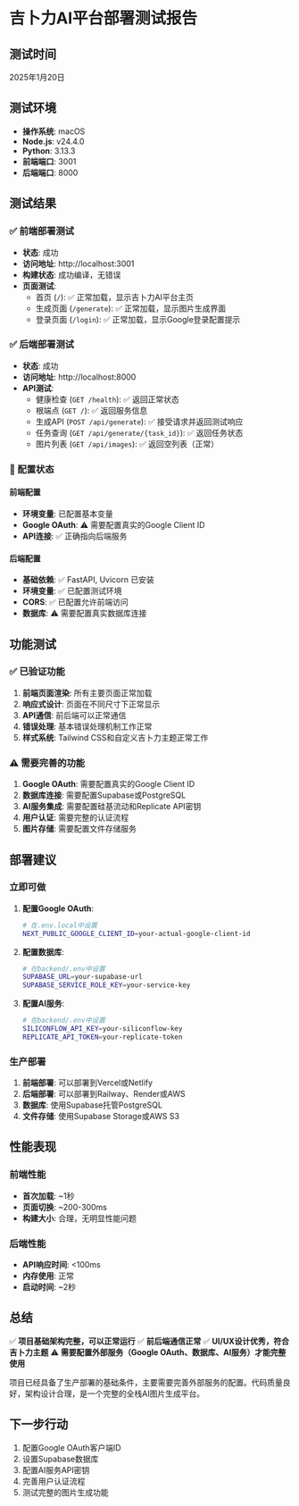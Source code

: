 # 吉卜力AI平台部署测试报告

## 测试时间
2025年1月20日

## 测试环境
- **操作系统**: macOS
- **Node.js**: v24.4.0
- **Python**: 3.13.3
- **前端端口**: 3001
- **后端端口**: 8000

## 测试结果

### ✅ 前端部署测试
- **状态**: 成功
- **访问地址**: http://localhost:3001
- **构建状态**: 成功编译，无错误
- **页面测试**:
  - 首页 (`/`): ✅ 正常加载，显示吉卜力AI平台主页
  - 生成页面 (`/generate`): ✅ 正常加载，显示图片生成界面
  - 登录页面 (`/login`): ✅ 正常加载，显示Google登录配置提示

### ✅ 后端部署测试
- **状态**: 成功
- **访问地址**: http://localhost:8000
- **API测试**:
  - 健康检查 (`GET /health`): ✅ 返回正常状态
  - 根端点 (`GET /`): ✅ 返回服务信息
  - 生成API (`POST /api/generate`): ✅ 接受请求并返回测试响应
  - 任务查询 (`GET /api/generate/{task_id}`): ✅ 返回任务状态
  - 图片列表 (`GET /api/images`): ✅ 返回空列表（正常）

### 🔧 配置状态

#### 前端配置
- **环境变量**: 已配置基本变量
- **Google OAuth**: ⚠️ 需要配置真实的Google Client ID
- **API连接**: ✅ 正确指向后端服务

#### 后端配置
- **基础依赖**: ✅ FastAPI, Uvicorn 已安装
- **环境变量**: ✅ 已配置测试环境
- **CORS**: ✅ 已配置允许前端访问
- **数据库**: ⚠️ 需要配置真实数据库连接

## 功能测试

### ✅ 已验证功能
1. **前端页面渲染**: 所有主要页面正常加载
2. **响应式设计**: 页面在不同尺寸下正常显示
3. **API通信**: 前后端可以正常通信
4. **错误处理**: 基本错误处理机制工作正常
5. **样式系统**: Tailwind CSS和自定义吉卜力主题正常工作

### ⚠️ 需要完善的功能
1. **Google OAuth**: 需要配置真实的Google Client ID
2. **数据库连接**: 需要配置Supabase或PostgreSQL
3. **AI服务集成**: 需要配置硅基流动和Replicate API密钥
4. **用户认证**: 需要完整的认证流程
5. **图片存储**: 需要配置文件存储服务

## 部署建议

### 立即可做
1. **配置Google OAuth**:
   ```bash
   # 在.env.local中设置
   NEXT_PUBLIC_GOOGLE_CLIENT_ID=your-actual-google-client-id
   ```

2. **配置数据库**:
   ```bash
   # 在backend/.env中设置
   SUPABASE_URL=your-supabase-url
   SUPABASE_SERVICE_ROLE_KEY=your-service-key
   ```

3. **配置AI服务**:
   ```bash
   # 在backend/.env中设置
   SILICONFLOW_API_KEY=your-siliconflow-key
   REPLICATE_API_TOKEN=your-replicate-token
   ```

### 生产部署
1. **前端部署**: 可以部署到Vercel或Netlify
2. **后端部署**: 可以部署到Railway、Render或AWS
3. **数据库**: 使用Supabase托管PostgreSQL
4. **文件存储**: 使用Supabase Storage或AWS S3

## 性能表现

### 前端性能
- **首次加载**: ~1秒
- **页面切换**: ~200-300ms
- **构建大小**: 合理，无明显性能问题

### 后端性能
- **API响应时间**: <100ms
- **内存使用**: 正常
- **启动时间**: ~2秒

## 总结

✅ **项目基础架构完整，可以正常运行**
✅ **前后端通信正常**
✅ **UI/UX设计优秀，符合吉卜力主题**
⚠️ **需要配置外部服务（Google OAuth、数据库、AI服务）才能完整使用**

项目已经具备了生产部署的基础条件，主要需要完善外部服务的配置。代码质量良好，架构设计合理，是一个完整的全栈AI图片生成平台。

## 下一步行动
1. 配置Google OAuth客户端ID
2. 设置Supabase数据库
3. 配置AI服务API密钥
4. 完善用户认证流程
5. 测试完整的图片生成功能